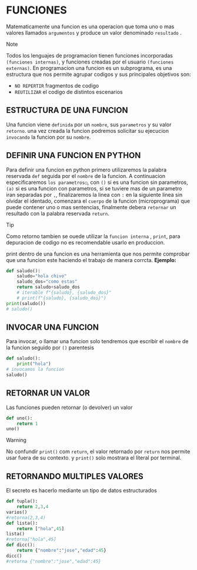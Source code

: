 # FUNCIONES
Matematicamente una funcion es una operacion que toma uno o mas valores llamados `argumentos` y produce un valor denominado `resultado` .
> [!NOTE]
>Todos los lenguajes de programacion tienen funciones incorporadas `(funciones internas)`, y funciones creadas por el usuario `(funciones externas)`.
En programacion una funcion es un subprograma, es una estructura que nos permite agrupar codigos y sus principales objetivos son:
- `NO REPERTIR` fragmentos de codigo
- `REUTILIZAR` el codigo de distintos escenarios
## ESTRUCTURA DE UNA FUNCION
Una funcion viene `definida` por un `nombre`, sus `parametros` y su valor `retorno`.
una vez creada la funcion podremos solicitar su ejecucion `invocando` la funcion por su `nombre`. 
## DEFINIR UNA FUNCION EN PYTHON
Para definir una funcion en python primero utilizaremos la palabra reservada `def` seguida por el `nombre` de la funcion. A continuacion especificaremos `los parametros○`, con `()` si es una funcion sin parametros, `(a)` si es una funcion con parametros, si se tuviere mas de un parametro iran separadas por `,`, finalizaremos la linea con `:` en la siguiente linea sin olvidar el identado, comenzara el `cuerpo` de la funcion (microprograma) que puede contener uno o mas sentencias, finalmente debera `retornar` un resultado con la palabra reservada `return`.
> [!TIP]
> Como retorno tambien se ouede utilizar la `funcion interna` , `print`, para depuracion de codigo no es recomendable usarlo en produccion. 
> 
> print dentro de una funcion es una herramienta que nos permite comprobar que una funcion este haciendo el trabajo de manera corrcta.
**Ejemplo:**
```python
def saludo():
    saludo="hola chivo"
    saludo_dos="como estas"
    return saludo+saludo_dos 
    # iterable f"{saludo}, {saludo_dos}"
    # print(f"{saludo}, {saludo_dos}")
print(saludo())
# saludo()
```
## INVOCAR UNA FUNCION 
Para invocar, o llamar una funcion solo tendremos que escribir el `nombre` de la funcion seguido por `()` parentesis
```python
def saludo():
    print("hola")
# invocamos la funcion
saludo()
```
## RETORNAR UN VALOR
Las funciones pueden retornar (o devolver) un valor
```python
def uno():
    return 1
uno()
```
>[!WARNING]
No confundir `print()` com `return`, el valor retornado por `return` nos permite usar fuera de su contexto. y `print()` solo mostrara el literal por terminal.
## RETORNANDO MULTIPLES VALORES
El secreto es hacerlo mediante un tipo de datos estructurados
```python
def tupla():
    return 2,3,4
varios()
#retorna(2,3,4)
def lista():
    return ["hola",45]
lista()
#retorna["hola",45]
def dicc():
    return {"nombre":"jose","edad":45}
dicc()
#retorna {"nombre":"jose","edad":45}
```
